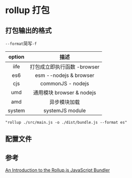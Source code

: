 # rollup 打包

## 打包输出的格式

`--format`简写`-f`

| option |            描述             |
| :----: | :-------------------------: |
|  iife  | 打包成立即执行函数 -browser |
|  es6   |   esm --nodejs & browser    |
|  cjs   |      commonJS - nodejs      |
|  umd   |  通用模块 browser & nodejs  |
|  amd   |        异步模块加载         |
| system |       systemJS module       |

`"rollup ./src/main.js -o ./dist/bundle.js --format es"`

## 配置文件

## 参考

[An Introduction to the Rollup.js JavaScript Bundler](https://www.sitepoint.com/rollup-javascript-bundler-introduction/)
